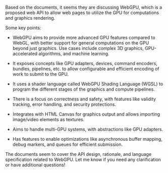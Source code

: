  Based on the documents, it seems they are discussing WebGPU, which is a proposed web API to allow web pages to utilize the GPU for computations and graphics rendering.

Some key points:

- WebGPU aims to provide more advanced GPU features compared to WebGL, with better support for general computations on the GPU beyond just graphics. Use cases include complex 3D graphics, GPU-accelerated algorithms, and machine learning.

- It exposes concepts like GPU adapters, devices, command encoders, bundles, pipelines, etc. to allow configurable and efficient encoding of work to submit to the GPU.

- It uses a shader language called WebGPU Shading Language (WGSL) to program the different stages of the graphics and compute pipelines.

- There is a focus on correctness and safety, with features like validity tracking, error handling, and security protections.

- Integrates with HTML Canvas for graphics output and allows importing image/video elements as textures.

- Aims to handle multi-GPU systems, with abstractions like GPU adapters.

- Has features to enable optimizations like asynchronous buffer mapping, debug markers, and queues for efficient submission.

The documents seem to cover the API design, rationale, and language specification related to WebGPU. Let me know if you need any clarification or have additional questions!